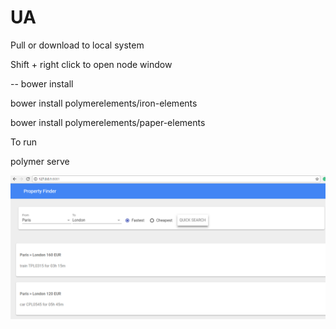 # UA
Pull or download to local system



Shift + right click to open node window

-- bower install 



bower install polymerelements/iron-elements




bower install polymerelements/paper-elements


To run

polymer serve

<img src="file.png"/>
